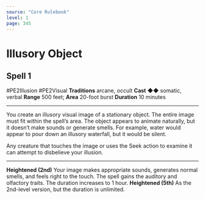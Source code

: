 ```yaml
---
source: "Core Rulebook"
level: 1
page: 345
---
```


# Illusory Object
## Spell 1
#PE2Illusion #PE2Visual 
**Traditions** arcane, occult
**Cast** ◆◆ somatic, verbal
**Range** 500 feet; **Area** 20-foot burst
**Duration** 10 minutes

-----
You create an illusory visual image of a stationary object. The entire image must fit within the spell’s area. The object appears to animate naturally, but it doesn’t make sounds or generate smells. For example, water would appear to pour down an illusory waterfall, but it would be silent.

Any creature that touches the image or uses the Seek action to examine it can attempt to disbelieve your illusion. 

---
**Heightened (2nd)** Your image makes appropriate sounds, generates normal smells, and feels right to the touch. The spell gains the auditory and olfactory traits. The duration increases to 1 hour.
**Heightened (5th)** As the 2nd-level version, but the duration is unlimited.